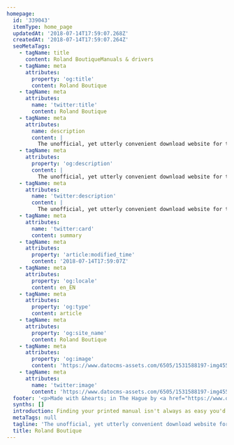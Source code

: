 ```yaml
---
homepage:
  id: '339043'
  itemType: home_page
  updatedAt: '2018-07-14T17:59:07.268Z'
  createdAt: '2018-07-14T17:59:07.264Z'
  seoMetaTags:
    - tagName: title
      content: Roland BoutiqueManuals & drivers
    - tagName: meta
      attributes:
        property: 'og:title'
        content: Roland Boutique
    - tagName: meta
      attributes:
        name: 'twitter:title'
        content: Roland Boutique
    - tagName: meta
      attributes:
        name: description
        content: |
          The unofficial, yet utterly convenient download website for the Roland Boutique synthesizer series.
    - tagName: meta
      attributes:
        property: 'og:description'
        content: |
          The unofficial, yet utterly convenient download website for the Roland Boutique synthesizer series.
    - tagName: meta
      attributes:
        name: 'twitter:description'
        content: |
          The unofficial, yet utterly convenient download website for the Roland Boutique synthesizer series.
    - tagName: meta
      attributes:
        name: 'twitter:card'
        content: summary
    - tagName: meta
      attributes:
        property: 'article:modified_time'
        content: '2018-07-14T17:59:07Z'
    - tagName: meta
      attributes:
        property: 'og:locale'
        content: en_EN
    - tagName: meta
      attributes:
        property: 'og:type'
        content: article
    - tagName: meta
      attributes:
        property: 'og:site_name'
        content: Roland Boutique
    - tagName: meta
      attributes:
        property: 'og:image'
        content: 'https://www.datocms-assets.com/6505/1531588197-img4552.jpg'
    - tagName: meta
      attributes:
        name: 'twitter:image'
        content: 'https://www.datocms-assets.com/6505/1531588197-img4552.jpg'
  footer: '<p>Made with &hearts; in The Hague by <a href="https://www.ontwerper.com" target="_blank" rel="noopener">Harry van Mierloo</a>.</p>'
  synths: []
  introduction: Finding your printed manual isn't always as easy you'd hope. The official Roland website tends to be a bit slow and requires quite some page navigation before you actually arrive at a download link for a driver or manual. You can use the links below to instantly download the latest driver or manual using direct links from Roland's official website.
  metaTags: null
  tagline: 'The unofficial, yet utterly convenient download website for the Roland Boutique synthesizer series.'
  title: Roland Boutique
---
```


